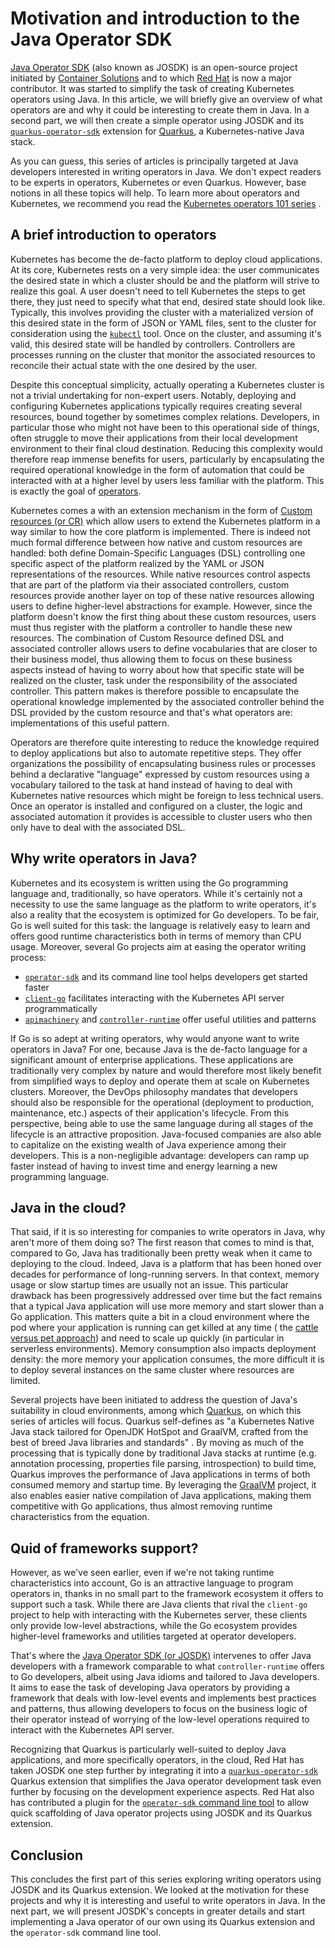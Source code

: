 # Motivation and introduction to the Java Operator SDK

[Java Operator SDK](https://javaoperatorsdk.io) (also known as JOSDK) is an open-source project initiated by
[Container Solutions](https://container-solutions.com) and to which [Red Hat](https://redhat.com) is now a major
contributor. It was started to simplify the task of creating Kubernetes operators using Java. In this article, we will
briefly give an overview of what operators are and why it could be interesting to create them in Java. In a second part,
we will then create a simple operator using JOSDK and its
[`quarkus-operator-sdk`](https://github.com/quarkiverse/quarkus-operator-sdk) extension for
[Quarkus](https://quarkus.io), a Kubernetes-native Java stack.

As you can guess, this series of articles is principally targeted at Java developers interested in writing operators in
Java. We don't expect readers to be experts in operators, Kubernetes or even Quarkus. However, base notions in all these
topics will help. To learn more about operators and Kubernetes, we recommend you read the
[Kubernetes operators 101 series](https://developers.redhat.com/articles/2021/06/11/kubernetes-operators-101-part-1-overview-and-key-features)
.

## A brief introduction to operators

Kubernetes has become the de-facto platform to deploy cloud applications. At its core, Kubernetes rests on a very simple
idea: the user communicates the desired state in which a cluster should be and the platform will strive to realize this
goal. A user doesn't need to tell Kubernetes the steps to get there, they just need to specify what that end, desired
state should look like. Typically, this involves providing the cluster with a materialized version of this desired state
in the form of JSON or YAML files, sent to the cluster for consideration using
the [`kubectl`](https://kubernetes.io/docs/reference/kubectl/overview/) tool. Once on the cluster, and assuming it's
valid, this desired state will be handled by controllers. Controllers are processes running on the cluster that monitor
the associated resources to reconcile their actual state with the one desired by the user.

Despite this conceptual simplicity, actually operating a Kubernetes cluster is not a trivial undertaking for non-expert
users. Notably, deploying and configuring Kubernetes applications typically requires creating several resources, bound
together by sometimes complex relations. Developers, in particular those who might not have been to this operational
side of things, often struggle to move their applications from their local development environment to their final cloud
destination. Reducing this complexity would therefore reap immense benefits for users, particularly by encapsulating the
required operational knowledge in the form of automation that could be interacted with at a higher level by users less
familiar with the platform. This is exactly the goal
of [operators](https://kubernetes.io/docs/concepts/extend-kubernetes/operator/).

Kubernetes comes a with an extension mechanism in the form
of [Custom resources (or CR)](https://kubernetes.io/docs/concepts/extend-kubernetes/api-extension/custom-resources/)
which allow users to extend the Kubernetes platform in a way similar to how the core platform is implemented. There is
indeed not much formal difference between how native and custom resources are handled: both define Domain-Specific
Languages (DSL) controlling one specific aspect of the platform realized by the YAML or JSON representations of the
resources. While native resources control aspects that are part of the platform via their associated controllers, custom
resources provide another layer on top of these native resources allowing users to define higher-level abstractions for
example. However, since the platform doesn't know the first thing about these custom resources, users must thus register
with the platform a controller to handle these new resources. The combination of Custom Resource defined DSL and
associated controller allows users to define vocabularies that are closer to their business model, thus allowing them to
focus on these business aspects instead of having to worry about how that specific state will be realized on the
cluster, task under the responsibility of the associated controller. This pattern makes is therefore possible to
encapsulate the operational knowledge implemented by the associated controller behind the DSL provided by the custom
resource and that's what operators are: implementations of this useful pattern.

Operators are therefore quite interesting to reduce the knowledge required to deploy applications but also to automate
repetitive steps. They offer organizations the possibility of encapsulating business rules or processes behind a
declarative "language" expressed by custom resources using a vocabulary tailored to the task at hand instead of having
to deal with Kubernetes native resources which might be foreign to less technical users. Once an operator is installed
and configured on a cluster, the logic and associated automation it provides is accessible to cluster users who then
only have to deal with the associated DSL.

## Why write operators in Java?

Kubernetes and its ecosystem is written using the Go programming language and, traditionally, so have operators. While
it's certainly not a necessity to use the same language as the platform to write operators, it's also a reality that the
ecosystem is optimized for Go developers. To be fair, Go is well suited for this task: the language is relatively easy
to learn and offers good runtime characteristics both in terms of memory than CPU usage. Moreover, several Go projects
aim at easing the operator writing process:

- [`operator-sdk`](https://sdk.operatorframework.io/) and its command line tool helps developers get started faster
- [`client-go`](https://github.com/kubernetes/client-go/) facilitates interacting with the Kubernetes API server
  programmatically
- [`apimachinery`](https://github.com/kubernetes/apimachinery) and
  [`controller-runtime`](https://http://github.com/kubernetes/controller-runtime) offer useful utilities and patterns

If Go is so adept at writing operators, why would anyone want to write operators in Java? For one, because Java is the
de-facto language for a significant amount of enterprise applications. These applications are traditionally very complex
by nature and would therefore most likely benefit from simplified ways to deploy and operate them at scale on Kubernetes
clusters. Moreover, the DevOps philosophy mandates that developers should also be responsible for the operational
(deployment to production, maintenance, etc.) aspects of their application's lifecycle. From this perspective, being
able to use the same language during all stages of the lifecycle is an attractive proposition. Java-focused companies
are also able to capitalize on the existing wealth of Java experience among their developers. This is a non-negligible
advantage: developers can ramp up faster instead of having to invest time and energy learning a new programming
language.

## Java in the cloud?

That said, if it is so interesting for companies to write operators in Java, why aren't more of them doing so? The first
reason that comes to mind is that, compared to Go, Java has traditionally been pretty weak when it came to deploying to
the cloud. Indeed, Java is a platform that has been honed over decades for performance of long-running servers. In that
context, memory usage or slow startup times are usually not an issue. This particular drawback has been progressively
addressed over time but the fact remains that a typical Java application will use more memory and start slower than a Go
application. This matters quite a bit in a cloud environment where the pod where your application is running can get
killed at any time (
the [cattle versus pet approach](https://www.redhat.com/en/blog/container-tidbits-does-pets-vs-cattle-analogy-still-apply))
and need to scale up quickly (in particular in serverless environments). Memory consumption also impacts deployment
density: the more memory your application consumes, the more difficult it is to deploy several instances on the same
cluster where resources are limited.

Several projects have been initiated to address the question of Java's suitability in cloud environments, among
which [Quarkus](https://quarkus.io), on which this series of articles will focus. Quarkus self-defines as "a Kubernetes
Native Java stack tailored for OpenJDK HotSpot and GraalVM, crafted from the best of breed Java libraries and standards"
. By moving as much of the processing that is typically done by traditional Java stacks at runtime (e.g. annotation
processing, properties file parsing, introspection) to build time, Quarkus improves the performance of Java applications
in terms of both consumed memory and startup time. By leveraging the [GraalVM](https://graalvm.org)
project, it also enables easier native compilation of Java applications, making them competitive with Go applications,
thus almost removing runtime characteristics from the equation.

## Quid of frameworks support?

However, as we've seen earlier, even if we're not taking runtime characteristics into account, Go is an attractive
language to program operators in, thanks in no small part to the framework ecosystem it offers to support such a task.
While there are Java clients that rival the `client-go` project to help with interacting with the Kubernetes server,
these clients only provide low-level abstractions, while the Go ecosystem provides higher-level frameworks and utilities
targeted at operator developers.

That's where the [Java Operator SDK (or JOSDK)](https://javaoperatorsdk.io) intervenes to offer Java developers with a
framework comparable to what `controller-runtime` offers to Go developers, albeit using Java idioms and tailored to Java
developers. It aims to ease the task of developing Java operators by providing a framework that deals with low-level
events and implements best practices and patterns, thus allowing developers to focus on the business logic of their
operator instead of worrying of the low-level operations required to interact with the Kubernetes API server.

Recognizing that Quarkus is particularly well-suited to deploy Java applications, and more specifically operators, in
the cloud, Red Hat has taken JOSDK one step further by integrating it into a
[`quarkus-operator-sdk`](https://github.com/quarkiverse/quarkus-operator-sdk) Quarkus extension that simplifies the Java
operator development task even further by focusing on the development experience aspects. Red Hat also has contributed a
plugin for the [`operator-sdk` command line tool](https://sdk.operatorframework.io/docs/cli/operator-sdk/) to allow
quick scaffolding of Java operator projects using JOSDK and its Quarkus extension.

## Conclusion

This concludes the first part of this series exploring writing operators using JOSDK and its Quarkus extension. We
looked at the motivation for these projects and why it is interesting and useful to write operators in Java. In the next
part, we will present JOSDK's concepts in greater details and start implementing a Java operator of our own using its
Quarkus extension and the `operator-sdk` command line tool.